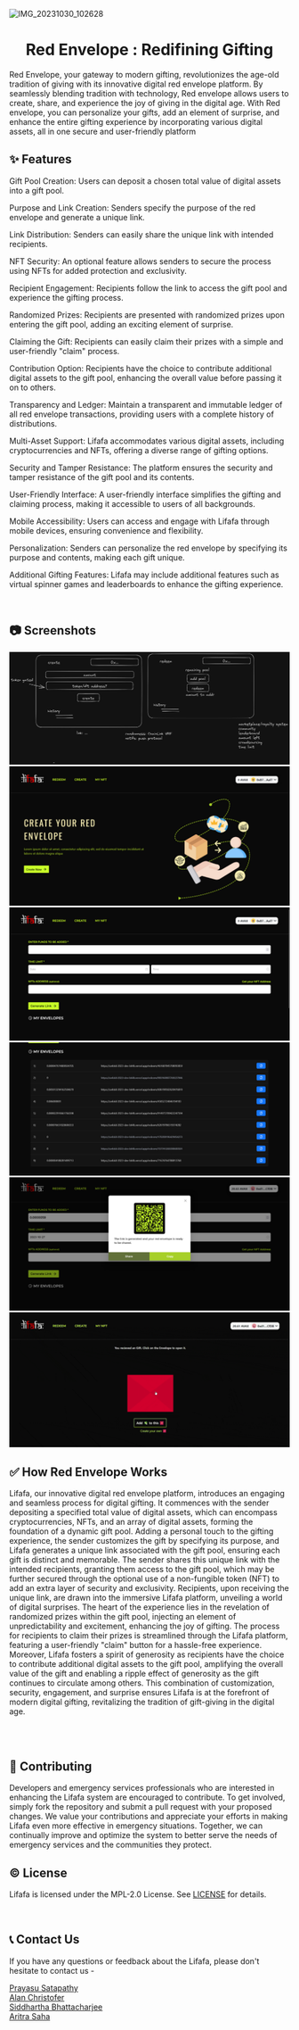 <p align="center">

 ![IMG_20231030_102628](https://github.com/Vamsieth/red-envelope/assets/121611896/f98bd88b-f717-4c56-8a88-134aca68e12c)


</p>
<h1 align="center" >Red Envelope : Redifining Gifting </h1>

  
</p>
Red Envelope, your gateway to modern gifting, revolutionizes the age-old tradition of giving with its innovative digital red envelope platform. By seamlessly blending tradition with technology, Red envelope allows users to create, share, and experience the joy of giving in the digital age. With Red envelope, you can personalize your gifts, add an element of surprise, and enhance the entire gifting experience by incorporating various digital assets, all in one secure and user-friendly platform
<br>

## ✨ Features

Gift Pool Creation: Users can deposit a chosen total value of digital assets into a gift pool.

Purpose and Link Creation: Senders specify the purpose of the red envelope and generate a unique link.

Link Distribution: Senders can easily share the unique link with intended recipients.

NFT Security: An optional feature allows senders to secure the process using NFTs for added protection and exclusivity.

Recipient Engagement: Recipients follow the link to access the gift pool and experience the gifting process.

Randomized Prizes: Recipients are presented with randomized prizes upon entering the gift pool, adding an exciting element of surprise.

Claiming the Gift: Recipients can easily claim their prizes with a simple and user-friendly "claim" process.

Contribution Option: Recipients have the choice to contribute additional digital assets to the gift pool, enhancing the overall value before passing it on to others.

Transparency and Ledger: Maintain a transparent and immutable ledger of all red envelope transactions, providing users with a complete history of distributions.

Multi-Asset Support: Lifafa accommodates various digital assets, including cryptocurrencies and NFTs, offering a diverse range of gifting options.

Security and Tamper Resistance: The platform ensures the security and tamper resistance of the gift pool and its contents.

User-Friendly Interface: A user-friendly interface simplifies the gifting and claiming process, making it accessible to users of all backgrounds.

Mobile Accessibility: Users can access and engage with Lifafa through mobile devices, ensuring convenience and flexibility.

Personalization: Senders can personalize the red envelope by specifying its purpose and contents, making each gift unique.

Additional Gifting Features: Lifafa may include additional features such as virtual spinner games and leaderboards to enhance the gifting experience.

<br>

## 📷 Screenshots
<img src="./img/6.png">
<img src="./img/1.jpeg">
<img src="./img/2.jpeg">
<img src="./img/3.jpeg">
<img src="./img/4.jpeg">
<img src="./img/5.gif">

## ✅ How Red Envelope Works

Lifafa, our innovative digital red envelope platform, introduces an engaging and seamless process for digital gifting. It commences with the sender depositing a specified total value of digital assets, which can encompass cryptocurrencies, NFTs, and an array of digital assets, forming the foundation of a dynamic gift pool. Adding a personal touch to the gifting experience, the sender customizes the gift by specifying its purpose, and Lifafa generates a unique link associated with the gift pool, ensuring each gift is distinct and memorable. The sender shares this unique link with the intended recipients, granting them access to the gift pool, which may be further secured through the optional use of a non-fungible token (NFT) to add an extra layer of security and exclusivity. Recipients, upon receiving the unique link, are drawn into the immersive Lifafa platform, unveiling a world of digital surprises. The heart of the experience lies in the revelation of randomized prizes within the gift pool, injecting an element of unpredictability and excitement, enhancing the joy of gifting. The process for recipients to claim their prizes is streamlined through the Lifafa platform, featuring a user-friendly "claim" button for a hassle-free experience. Moreover, Lifafa fosters a spirit of generosity as recipients have the choice to contribute additional digital assets to the gift pool, amplifying the overall value of the gift and enabling a ripple effect of generosity as the gift continues to circulate among others. This combination of customization, security, engagement, and surprise ensures Lifafa is at the forefront of modern digital gifting, revitalizing the tradition of gift-giving in the digital age.

<br>


<br>

## 🌱 Contributing

Developers and emergency services professionals who are interested in enhancing the Lifafa system are encouraged to contribute. To get involved, simply fork the repository and submit a pull request with your proposed changes. We value your contributions and appreciate your efforts in making Lifafa even more effective in emergency situations. Together, we can continually improve and optimize the system to better serve the needs of emergency services and the communities they protect.
<br>

## ©️ License
Lifafa is licensed under the MPL-2.0 License. See <a href="LICENSE.txt">LICENSE</a> for details.

<br>

## 📞 Contact Us
If you have any questions or feedback about the Lifafa, please don't hesitate to contact us - 
<br>

<a href="https://linktr.ee/prayasu"> Prayasu Satapathy </a> <br>
<a href="https://linktr.ee/AlanChristofer"> Alan Christofer </a> <br>
<a href="https://linktr.ee/"> Siddhartha Bhattacharjee </a> <br>
<a href="https://linktr.ee/"> Aritra Saha </a> <br>
